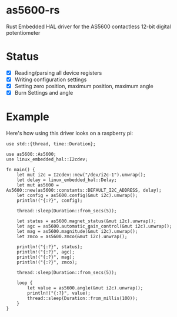 # as5600-rs
Rust Embedded HAL driver for the AS5600 contactless 12-bit digital potentiometer

# Status

- [x] Reading/parsing all device registers
- [x] Writing configuration settings
- [x] Setting zero position, maximum position, maximum angle
- [x] Burn Settings and angle

# Example

Here's how using this driver looks on a raspberry pi:

```rust,no_run
use std::{thread, time::Duration};

use as5600::As5600;
use linux_embedded_hal::I2cdev;

fn main() {
    let mut i2c = I2cdev::new("/dev/i2c-1").unwrap();
    let delay = linux_embedded_hal::Delay;
    let mut as5600 = As5600::new(as5600::constants::DEFAULT_I2C_ADDRESS, delay);
    let config = as5600.config(&mut i2c).unwrap();
    println!("{:?}", config);

    thread::sleep(Duration::from_secs(5));

    let status = as5600.magnet_status(&mut i2c).unwrap();
    let agc = as5600.automatic_gain_control(&mut i2c).unwrap();
    let mag = as5600.magnitude(&mut i2c).unwrap();
    let zmco = as5600.zmco(&mut i2c).unwrap();

    println!("{:?}", status);
    println!("{:?}", agc);
    println!("{:?}", mag);
    println!("{:?}", zmco);

    thread::sleep(Duration::from_secs(5));

    loop {
        let value = as5600.angle(&mut i2c).unwrap();
        println!("{:?}", value);
        thread::sleep(Duration::from_millis(100));
    }
}
```
